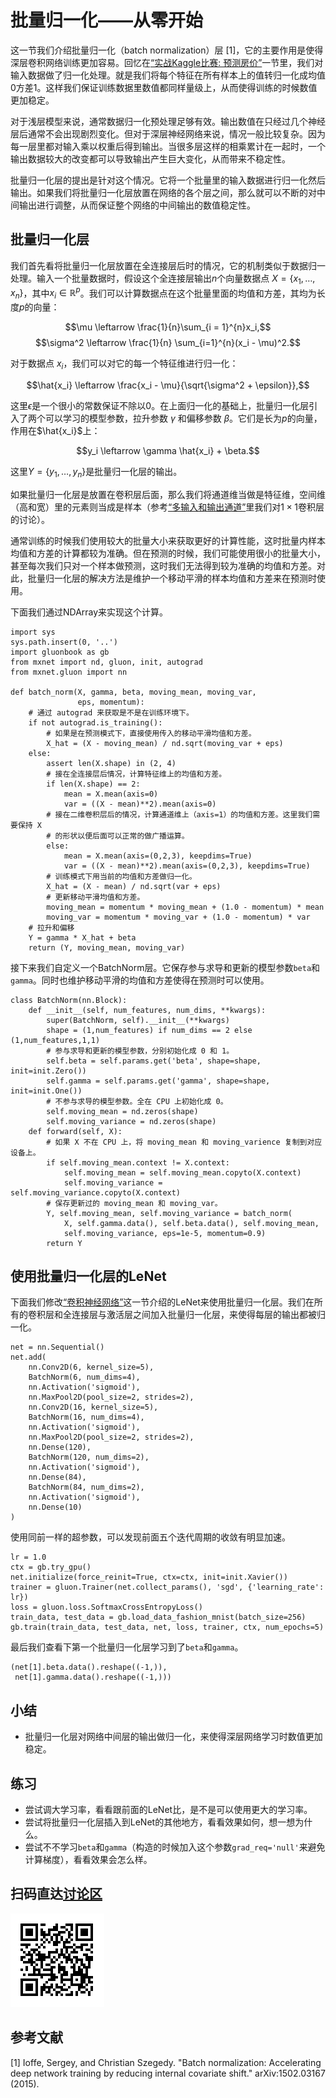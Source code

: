# 批量归一化——从零开始

这一节我们介绍批量归一化（batch normalization）层 [1]，它的主要作用是使得深层卷积网络训练更加容易。回忆在[“实战Kaggle比赛: 预测房价”](../chapter_supervised-learning/kaggle-gluon-kfold.md)一节里，我们对输入数据做了归一化处理。就是我们将每个特征在所有样本上的值转归一化成均值0方差1。这样我们保证训练数据里数值都同样量级上，从而使得训练的时候数值更加稳定。

对于浅层模型来说，通常数据归一化预处理足够有效。输出数值在只经过几个神经层后通常不会出现剧烈变化。但对于深层神经网络来说，情况一般比较复杂。因为每一层里都对输入乘以权重后得到输出。当很多层这样的相乘累计在一起时，一个输出数据较大的改变都可以导致输出产生巨大变化，从而带来不稳定性。

批量归一化层的提出是针对这个情况。它将一个批量里的输入数据进行归一化然后输出。如果我们将批量归一化层放置在网络的各个层之间，那么就可以不断的对中间输出进行调整，从而保证整个网络的中间输出的数值稳定性。

## 批量归一化层

我们首先看将批量归一化层放置在全连接层后时的情况，它的机制类似于数据归一处理。输入一个批量数据时，假设这个全连接层输出$n$个向量数据点 $X = \{x_1,\ldots,x_n\}$，其中$x_i\in\mathbb{R}^p$。我们可以计算数据点在这个批量里面的均值和方差，其均为长度$p$的向量：

$$\mu \leftarrow \frac{1}{n}\sum_{i = 1}^{n}x_i,$$
$$\sigma^2 \leftarrow \frac{1}{n} \sum_{i=1}^{n}(x_i - \mu)^2.$$

对于数据点 $x_i$，我们可以对它的每一个特征维进行归一化：

$$\hat{x_i} \leftarrow \frac{x_i - \mu}{\sqrt{\sigma^2 + \epsilon}},$$

这里$\epsilon$是一个很小的常数保证不除以0。在上面归一化的基础上，批量归一化层引入了两个可以学习的模型参数，拉升参数 $\gamma$ 和偏移参数 $\beta$。它们是长为$p$的向量，作用在$\hat{x_i}$上：

$$y_i \leftarrow \gamma \hat{x_i} + \beta.$$

这里$Y = \{y_1, \ldots, y_n\}$是批量归一化层的输出。

如果批量归一化层是放置在卷积层后面，那么我们将通道维当做是特征维，空间维（高和宽）里的元素则当成是样本（参考[“多输入和输出通道”](./channels.md)里我们对$1\times 1$卷积层的讨论）。

通常训练的时候我们使用较大的批量大小来获取更好的计算性能，这时批量内样本均值和方差的计算都较为准确。但在预测的时候，我们可能使用很小的批量大小，甚至每次我们只对一个样本做预测，这时我们无法得到较为准确的均值和方差。对此，批量归一化层的解决方法是维护一个移动平滑的样本均值和方差来在预测时使用。

下面我们通过NDArray来实现这个计算。

```{.python .input  n=72}
import sys
sys.path.insert(0, '..')
import gluonbook as gb
from mxnet import nd, gluon, init, autograd
from mxnet.gluon import nn

def batch_norm(X, gamma, beta, moving_mean, moving_var,
               eps, momentum):
    # 通过 autograd 来获取是不是在训练环境下。
    if not autograd.is_training():
        # 如果是在预测模式下，直接使用传入的移动平滑均值和方差。
        X_hat = (X - moving_mean) / nd.sqrt(moving_var + eps)
    else:        
        assert len(X.shape) in (2, 4)
        # 接在全连接层后情况，计算特征维上的均值和方差。
        if len(X.shape) == 2:
            mean = X.mean(axis=0)
            var = ((X - mean)**2).mean(axis=0)
        # 接在二维卷积层后的情况，计算通道维上（axis=1）的均值和方差。这里我们需要保持 X 
        # 的形状以便后面可以正常的做广播运算。
        else:
            mean = X.mean(axis=(0,2,3), keepdims=True)
            var = ((X - mean)**2).mean(axis=(0,2,3), keepdims=True)
        # 训练模式下用当前的均值和方差做归一化。
        X_hat = (X - mean) / nd.sqrt(var + eps)
        # 更新移动平滑均值和方差。
        moving_mean = momentum * moving_mean + (1.0 - momentum) * mean
        moving_var = momentum * moving_var + (1.0 - momentum) * var
    # 拉升和偏移
    Y = gamma * X_hat + beta
    return (Y, moving_mean, moving_var)
```

接下来我们自定义一个BatchNorm层。它保存参与求导和更新的模型参数`beta`和`gamma`。同时也维护移动平滑的均值和方差使得在预测时可以使用。

```{.python .input  n=73}
class BatchNorm(nn.Block):
    def __init__(self, num_features, num_dims, **kwargs):
        super(BatchNorm, self).__init__(**kwargs)
        shape = (1,num_features) if num_dims == 2 else (1,num_features,1,1)
        # 参与求导和更新的模型参数，分别初始化成 0 和 1。
        self.beta = self.params.get('beta', shape=shape, init=init.Zero())
        self.gamma = self.params.get('gamma', shape=shape, init=init.One())
        # 不参与求导的模型参数。全在 CPU 上初始化成 0。
        self.moving_mean = nd.zeros(shape)
        self.moving_variance = nd.zeros(shape)
    def forward(self, X):
        # 如果 X 不在 CPU 上，将 moving_mean 和 moving_varience 复制到对应设备上。
        if self.moving_mean.context != X.context:
            self.moving_mean = self.moving_mean.copyto(X.context)
            self.moving_variance = self.moving_variance.copyto(X.context)
        # 保存更新过的 moving_mean 和 moving_var。
        Y, self.moving_mean, self.moving_variance = batch_norm(
            X, self.gamma.data(), self.beta.data(), self.moving_mean, 
            self.moving_variance, eps=1e-5, momentum=0.9)
        return Y
```

## 使用批量归一化层的LeNet

下面我们修改[“卷积神经网络”](./lenet.md)这一节介绍的LeNet来使用批量归一化层。我们在所有的卷积层和全连接层与激活层之间加入批量归一化层，来使得每层的输出都被归一化。

```{.python .input  n=74}
net = nn.Sequential()
net.add(
    nn.Conv2D(6, kernel_size=5),
    BatchNorm(6, num_dims=4),
    nn.Activation('sigmoid'),
    nn.MaxPool2D(pool_size=2, strides=2),
    nn.Conv2D(16, kernel_size=5),
    BatchNorm(16, num_dims=4),
    nn.Activation('sigmoid'),
    nn.MaxPool2D(pool_size=2, strides=2),
    nn.Dense(120),
    BatchNorm(120, num_dims=2),
    nn.Activation('sigmoid'),   
    nn.Dense(84),
    BatchNorm(84, num_dims=2),
    nn.Activation('sigmoid'),
    nn.Dense(10)
)
```

使用同前一样的超参数，可以发现前面五个迭代周期的收敛有明显加速。

```{.python .input  n=77}
lr = 1.0
ctx = gb.try_gpu()
net.initialize(force_reinit=True, ctx=ctx, init=init.Xavier())
trainer = gluon.Trainer(net.collect_params(), 'sgd', {'learning_rate': lr})
loss = gluon.loss.SoftmaxCrossEntropyLoss()
train_data, test_data = gb.load_data_fashion_mnist(batch_size=256)
gb.train(train_data, test_data, net, loss, trainer, ctx, num_epochs=5)
```

最后我们查看下第一个批量归一化层学习到了`beta`和`gamma`。

```{.python .input  n=60}
(net[1].beta.data().reshape((-1,)),
 net[1].gamma.data().reshape((-1,)))
```

## 小结

* 批量归一化层对网络中间层的输出做归一化，来使得深层网络学习时数值更加稳定。

## 练习

* 尝试调大学习率，看看跟前面的LeNet比，是不是可以使用更大的学习率。
* 尝试将批量归一化层插入到LeNet的其他地方，看看效果如何，想一想为什么。
* 尝试不不学习`beta`和`gamma`（构造的时候加入这个参数`grad_req='null'`来避免计算梯度），看看效果会怎么样。

## 扫码直达[讨论区](https://discuss.gluon.ai/t/topic/1253)

![](../img/qr_batch-norm-scratch.svg)

## 参考文献

[1] Ioffe, Sergey, and Christian Szegedy. "Batch normalization: Accelerating deep network training by reducing internal covariate shift." arXiv:1502.03167 (2015).
